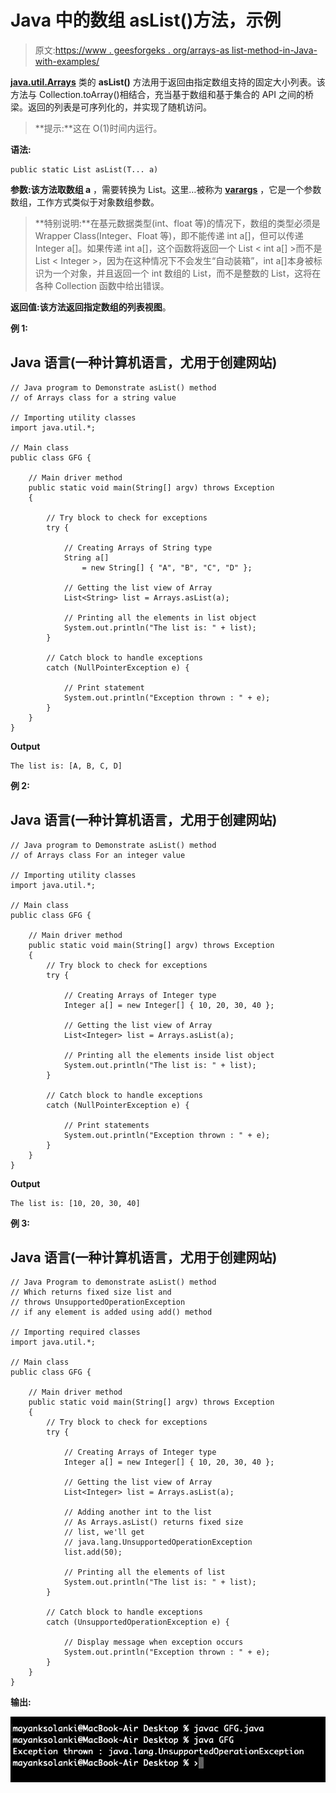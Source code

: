 # Java 中的数组 asList()方法，示例

> 原文:[https://www . geesforgeks . org/arrays-as list-method-in-Java-with-examples/](https://www.geeksforgeeks.org/arrays-aslist-method-in-java-with-examples/)

[**java.util.Arrays**](https://www.geeksforgeeks.org/array-class-in-java/) 类的 **asList()** 方法用于返回由指定数组支持的固定大小列表。该方法与 Collection.toArray()相结合，充当基于数组和基于集合的 API 之间的桥梁。返回的列表是可序列化的，并实现了随机访问。

> **提示:**这在 O(1)时间内运行。

**语法:**

```
public static List asList(T... a)
```

**参数:**该方法取**数组 a** ，需要转换为 List。这里…被称为 [**varargs**](https://www.geeksforgeeks.org/variable-arguments-varargs-in-java/) ，它是一个参数数组，工作方式类似于对象数组参数。

> **特别说明:**在基元数据类型(int、float 等)的情况下，数组的类型必须是 Wrapper Class(Integer、Float 等)，即不能传递 int a[]，但可以传递 Integer a[]。如果传递 int a[]，这个函数将返回一个 List < int a[] >而不是 List < Integer >，因为在这种情况下不会发生“自动装箱”，int a[]本身被标识为一个对象，并且返回一个 int 数组的 List，而不是整数的 List，这将在各种 Collection 函数中给出错误。

**返回值:**该方法返回指定数组的**列表视图**。

**例 1:**

## Java 语言(一种计算机语言，尤用于创建网站)

```
// Java program to Demonstrate asList() method
// of Arrays class for a string value

// Importing utility classes
import java.util.*;

// Main class
public class GFG {

    // Main driver method
    public static void main(String[] argv) throws Exception
    {

        // Try block to check for exceptions
        try {

            // Creating Arrays of String type
            String a[]
                = new String[] { "A", "B", "C", "D" };

            // Getting the list view of Array
            List<String> list = Arrays.asList(a);

            // Printing all the elements in list object
            System.out.println("The list is: " + list);
        }

        // Catch block to handle exceptions
        catch (NullPointerException e) {

            // Print statement
            System.out.println("Exception thrown : " + e);
        }
    }
}
```

**Output**

```
The list is: [A, B, C, D]
```

**例 2:**

## Java 语言(一种计算机语言，尤用于创建网站)

```
// Java program to Demonstrate asList() method
// of Arrays class For an integer value

// Importing utility classes
import java.util.*;

// Main class
public class GFG {

    // Main driver method
    public static void main(String[] argv) throws Exception
    {
        // Try block to check for exceptions
        try {

            // Creating Arrays of Integer type
            Integer a[] = new Integer[] { 10, 20, 30, 40 };

            // Getting the list view of Array
            List<Integer> list = Arrays.asList(a);

            // Printing all the elements inside list object
            System.out.println("The list is: " + list);
        }

        // Catch block to handle exceptions
        catch (NullPointerException e) {

            // Print statements
            System.out.println("Exception thrown : " + e);
        }
    }
}
```

**Output**

```
The list is: [10, 20, 30, 40]
```

**例 3:**

## Java 语言(一种计算机语言，尤用于创建网站)

```
// Java Program to demonstrate asList() method
// Which returns fixed size list and
// throws UnsupportedOperationException
// if any element is added using add() method

// Importing required classes
import java.util.*;

// Main class
public class GFG {

    // Main driver method
    public static void main(String[] argv) throws Exception
    {
        // Try block to check for exceptions
        try {

            // Creating Arrays of Integer type
            Integer a[] = new Integer[] { 10, 20, 30, 40 };

            // Getting the list view of Array
            List<Integer> list = Arrays.asList(a);

            // Adding another int to the list
            // As Arrays.asList() returns fixed size
            // list, we'll get
            // java.lang.UnsupportedOperationException
            list.add(50);

            // Printing all the elements of list
            System.out.println("The list is: " + list);
        }

        // Catch block to handle exceptions
        catch (UnsupportedOperationException e) {

            // Display message when exception occurs
            System.out.println("Exception thrown : " + e);
        }
    }
}
```

**输出:**

![](img/70642e160cdb6a2ab8d4154f114a33f3.png)